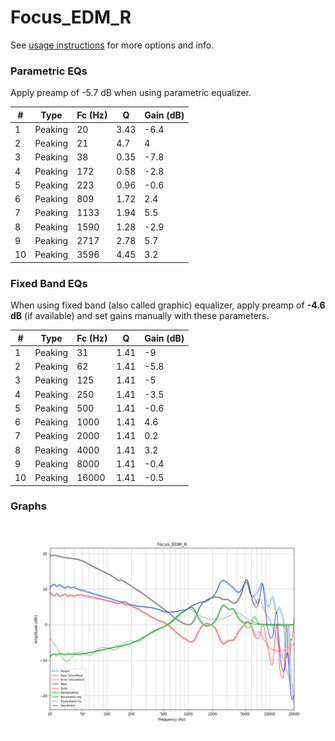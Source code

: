 # Focus_EDM_R
See [usage instructions](https://github.com/jaakkopasanen/AutoEq#usage) for more options and info.

### Parametric EQs
Apply preamp of -5.7 dB when using parametric equalizer.

|   # | Type    |   Fc (Hz) |    Q |   Gain (dB) |
|-----|---------|-----------|------|-------------|
|   1 | Peaking |        20 | 3.43 |        -6.4 |
|   2 | Peaking |        21 | 4.7  |         4   |
|   3 | Peaking |        38 | 0.35 |        -7.8 |
|   4 | Peaking |       172 | 0.58 |        -2.8 |
|   5 | Peaking |       223 | 0.96 |        -0.6 |
|   6 | Peaking |       809 | 1.72 |         2.4 |
|   7 | Peaking |      1133 | 1.94 |         5.5 |
|   8 | Peaking |      1590 | 1.28 |        -2.9 |
|   9 | Peaking |      2717 | 2.78 |         5.7 |
|  10 | Peaking |      3596 | 4.45 |         3.2 |

### Fixed Band EQs
When using fixed band (also called graphic) equalizer, apply preamp of **-4.6 dB** (if available) and set gains manually with these parameters.

|   # | Type    |   Fc (Hz) |    Q |   Gain (dB) |
|-----|---------|-----------|------|-------------|
|   1 | Peaking |        31 | 1.41 |        -9   |
|   2 | Peaking |        62 | 1.41 |        -5.8 |
|   3 | Peaking |       125 | 1.41 |        -5   |
|   4 | Peaking |       250 | 1.41 |        -3.5 |
|   5 | Peaking |       500 | 1.41 |        -0.6 |
|   6 | Peaking |      1000 | 1.41 |         4.6 |
|   7 | Peaking |      2000 | 1.41 |         0.2 |
|   8 | Peaking |      4000 | 1.41 |         3.2 |
|   9 | Peaking |      8000 | 1.41 |        -0.4 |
|  10 | Peaking |     16000 | 1.41 |        -0.5 |

### Graphs
![](./Focus_EDM_R.png)
